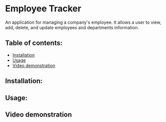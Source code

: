 # Employee Tracker
An application for managing a company's employee. It allows a user to view, add, delete, and update employees and departments information.

  ## Table of contents:
  * [Installation](#installation)
  * [Usage](#usage)
  * [Video demonstration](#video)
 
  ## Installation:
 
  ## Usage: 

  ## Video demonstration
   

